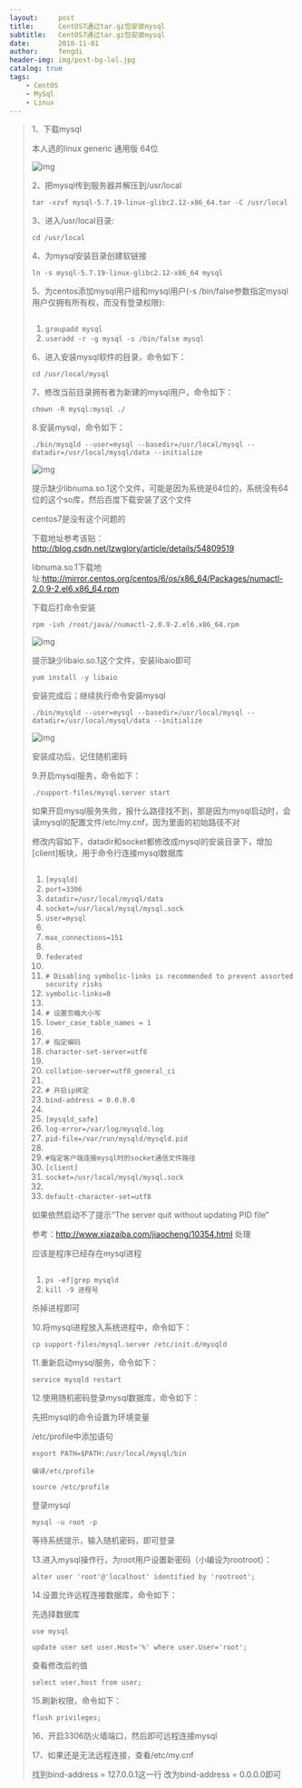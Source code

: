 ```yaml
---
layout:     post
title:      CentOS7通过tar.gz包安装mysql
subtitle:   CentOS7通过tar.gz包安装mysql
date:       2018-11-01
author:     fengdi
header-img: img/post-bg-lol.jpg
catalog: true
tags:
    - CentOS
    - MySql
    - Linux
---
```


>1、下载mysql
>
>本人选的linux generic 通用版 64位
>
>![img](https://img-blog.csdn.net/20170817113306655?watermark/2/text/aHR0cDovL2Jsb2cuY3Nkbi5uZXQvZnVjazQ4Nw==/font/5a6L5L2T/fontsize/400/fill/I0JBQkFCMA==/dissolve/70/gravity/Center)
>
> 
>
>2、把mysql传到服务器并解压到/usr/local
>
> 
>
>```
>tar -xzvf mysql-5.7.19-linux-glibc2.12-x86_64.tar -C /usr/local
>```
>
>  
>
>3、进入/usr/local目录:
>
> 
>
>```
>cd /usr/local
>```
>
>4、为mysql安装目录创建软链接
>
>  
>
>```
>ln -s mysql-5.7.19-linux-glibc2.12-x86_64 mysql
>```
>
> 
>
>5、为centos添加mysql用户组和mysql用户(-s /bin/false参数指定mysql用户仅拥有所有权，而没有登录权限):
>
>```
> 
>```
>
>1. `groupadd mysql`
>2. `useradd -r -g mysql -s /bin/false mysql`
>
> 
>
>6、进入安装mysql软件的目录，命令如下：
>
>```
>cd /usr/local/mysql
>```
>
> 
>
>7、修改当前目录拥有者为新建的mysql用户，命令如下：
>
>```
>chown -R mysql:mysql ./
>```
>
>8.安装mysql，命令如下：
>
> 
>
>```
>./bin/mysqld --user=mysql --basedir=/usr/local/mysql --datadir=/usr/local/mysql/data --initialize
>```
>
>![img](https://img-blog.csdn.net/20170817120206190?watermark/2/text/aHR0cDovL2Jsb2cuY3Nkbi5uZXQvZnVjazQ4Nw==/font/5a6L5L2T/fontsize/400/fill/I0JBQkFCMA==/dissolve/70/gravity/Center)
>
>提示缺少libnuma.so.1这个文件，可能是因为系统是64位的，系统没有64位的这个so库，然后百度下载安装了这个文件
>
>centos7是没有这个问题的
>
>下载地址参考该贴：<http://blog.csdn.net/lzwglory/article/details/54809519>
>
>libnuma.so.1下载地址:<http://mirror.centos.org/centos/6/os/x86_64/Packages/numactl-2.0.9-2.el6.x86_64.rpm>
>
>下载后打命令安装
>
> 
>
>```
>rpm -ivh /root/java//numactl-2.0.9-2.el6.x86_64.rpm
>```
>
>![img](https://img-blog.csdn.net/20180316161239403)
>
>提示缺少libaio.so.1这个文件，安装libaio即可
>
>```
>yum install -y libaio
>```
>
> 
>
>安装完成后；继续执行命令安装mysql
>
> 
>
>```
>./bin/mysqld --user=mysql --basedir=/usr/local/mysql --datadir=/usr/local/mysql/data --initialize
>```
>
>![img](https://img-blog.csdn.net/20170817121330542?watermark/2/text/aHR0cDovL2Jsb2cuY3Nkbi5uZXQvZnVjazQ4Nw==/font/5a6L5L2T/fontsize/400/fill/I0JBQkFCMA==/dissolve/70/gravity/Center)
>
>安装成功后，记住随机密码
>
> 
>
>9.开启mysql服务，命令如下：
>
> 
>
>```
>./support-files/mysql.server start
>```
>
> 
>
>如果开启mysql服务失败，报什么路径找不到，那是因为mysql启动时，会读mysql的配置文件/etc/my.cnf，因为里面的初始路径不对
>
>修改内容如下，datadir和socket都修改成mysql的安装目录下，增加[client]板块，用于命令行连接mysql数据库
>
>  
>
>```
> 
>```
>
>1. `[mysqld]`
>2. `port=3306`
>3. `datadir=/usr/local/mysql/data`
>4. `socket=/usr/local/mysql/mysql.sock`
>5. `user=mysql`
>6.  
>7. `max_connections=151`
>8.  
>9. `federated`
>10.  
>11. `# Disabling symbolic-links is recommended to prevent assorted security risks`
>12. `symbolic-links=0`
>13.  
>14. `# 设置忽略大小写`
>15. `lower_case_table_names = 1`
>16.  
>17. `# 指定编码`
>18. `character-set-server=utf8`
>19.  
>20. `collation-server=utf8_general_ci`
>21.  
>22. `# 开启ip绑定`
>23. `bind-address = 0.0.0.0`
>24.  
>25. `[mysqld_safe]`
>26. `log-error=/var/log/mysqld.log`
>27. `pid-file=/var/run/mysqld/mysqld.pid`
>28.  
>29. `#指定客户端连接mysql时的socket通信文件路径`
>30. `[client]`
>31. `socket=/usr/local/mysql/mysql.sock`
>32.  
>33. `default-character-set=utf8`
>
> 
>
>如果依然启动不了提示“The server quit without updating PID file”
>
>参考：<http://www.xiazaiba.com/jiaocheng/10354.html>  处理
>
>应该是程序已经存在mysql进程
>
> 
>
>```
> 
>```
>
>1. `ps -ef|grep mysqld`
>2. `kill -9 进程号`
>
>杀掉进程即可
>
> 
>
>10.将mysql进程放入系统进程中，命令如下：
>
> 
>
>```
>cp support-files/mysql.server /etc/init.d/mysqld
>```
>
> 
>
>11.重新启动mysql服务，命令如下：
>
>
>
>```
>service mysqld restart
>```
>
> 
>
>12.使用随机密码登录mysql数据库，命令如下：
>
>先把mysql的命令设置为环境变量
>
>/etc/profile中添加语句
>
> 
>
>```
>export PATH=$PATH:/usr/local/mysql/bin
>```
>
> 
>
>`编译/etc/profile`
>
> 
>
>```
>source /etc/profile
>```
>
>登录mysql
>
> 
>
>```
>mysql -u root -p
>```
>
> 
>
>等待系统提示，输入随机密码，即可登录
>
>13.进入mysql操作行，为root用户设置新密码（小编设为rootroot）：
>
> 
>
>```
>alter user 'root'@'localhost' identified by 'rootroot';
>```
>
> 
>
>14.设置允许远程连接数据库，命令如下：
>
>先选择数据库
>
> 
>
>```
>use mysql
>```
>
> 
>
>```
>update user set user.Host='%' where user.User='root';
>```
>
> 
>
>查看修改后的值
>
>```
>select user,host from user;
>```
>
> 
>
>15.刷新权限，命令如下：
>
> 
>
>```
>flush privileges;
>```
>
> 
>
>16、开启3306防火墙端口，然后即可远程连接mysql
>
> 
>
>17、如果还是无法远程连接，查看/etc/my.cnf
>
>找到bind-address = 127.0.0.1这一行
>改为bind-address = 0.0.0.0即可
